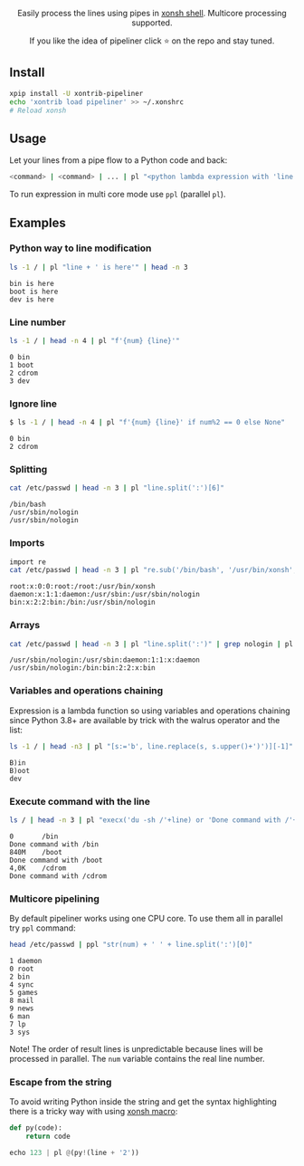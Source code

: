 <p align="center">  
Easily process the lines using pipes in <a href="https://xon.sh">xonsh shell</a>. Multicore processing supported.
</p>

<p align="center">  
If you like the idea of pipeliner click ⭐ on the repo and stay tuned.
</p>


## Install
```bash
xpip install -U xontrib-pipeliner
echo 'xontrib load pipeliner' >> ~/.xonshrc
# Reload xonsh
```

## Usage
Let your lines from a pipe flow to a Python code and back:
```bash
<command> | <command> | ... | pl "<python lambda expression with 'line' and 'num' variables>" | <command> | ...
```
To run expression in multi core mode use `ppl` (parallel `pl`).

## Examples

### Python way to line modification
```bash
ls -1 / | pl "line + ' is here'" | head -n 3
```
```
bin is here
boot is here
dev is here
```

### Line number
```bash
ls -1 / | head -n 4 | pl "f'{num} {line}'"
```
```
0 bin
1 boot
2 cdrom
3 dev
```

### Ignore line
```bash
$ ls -1 / | head -n 4 | pl "f'{num} {line}' if num%2 == 0 else None"
```
```
0 bin
2 cdrom
```

### Splitting
```bash
cat /etc/passwd | head -n 3 | pl "line.split(':')[6]"
```
```
/bin/bash
/usr/sbin/nologin
/usr/sbin/nologin
```

### Imports
```bash
import re
cat /etc/passwd | head -n 3 | pl "re.sub('/bin/bash', '/usr/bin/xonsh', line)"
```
```
root:x:0:0:root:/root:/usr/bin/xonsh
daemon:x:1:1:daemon:/usr/sbin:/usr/sbin/nologin
bin:x:2:2:bin:/bin:/usr/sbin/nologin
```

### Arrays
```bash
cat /etc/passwd | head -n 3 | pl "line.split(':')" | grep nologin | pl "':'.join(eval(line)[::-1])"
```
```
/usr/sbin/nologin:/usr/sbin:daemon:1:1:x:daemon
/usr/sbin/nologin:/bin:bin:2:2:x:bin
```

### Variables and operations chaining
Expression is a lambda function so using variables and operations chaining since Python 3.8+ are available by trick with the walrus operator and the list:
```bash
ls -1 / | head -n3 | pl "[s:='b', line.replace(s, s.upper()+')')][-1]"
```
```
B)in
B)oot
dev
```

### Execute command with the line
```bash
ls / | head -n 3 | pl "execx('du -sh /'+line) or 'Done command with /'+line"
```
```
0       /bin
Done command with /bin
840M    /boot
Done command with /boot
4,0K    /cdrom
Done command with /cdrom
```

### Multicore pipelining
By default pipeliner works using one CPU core. To use them all in parallel try `ppl` command:
```bash
head /etc/passwd | ppl "str(num) + ' ' + line.split(':')[0]"
```
```
1 daemon
0 root
2 bin
4 sync
5 games
8 mail
9 news
6 man
7 lp
3 sys
```
Note! The order of result lines is unpredictable because lines will be processed in parallel. 
The `num` variable contains the real line number. 

### Escape from the string
To avoid writing Python inside the string and get the syntax highlighting there is a tricky way with using [xonsh macro](https://xon.sh/tutorial_macros.html):
```python
def py(code):
    return code

echo 123 | pl @(py!(line + '2'))
```

